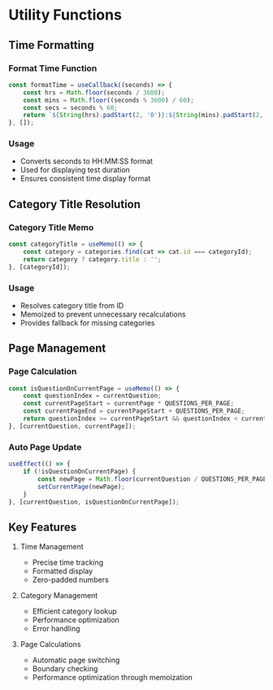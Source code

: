 # Utility Functions

## Time Formatting

### Format Time Function
```javascript
const formatTime = useCallback((seconds) => {
    const hrs = Math.floor(seconds / 3600);
    const mins = Math.floor((seconds % 3600) / 60);
    const secs = seconds % 60;
    return `${String(hrs).padStart(2, '0')}:${String(mins).padStart(2, '0')}:${String(secs).padStart(2, '0')}`;
}, []);
```

### Usage
- Converts seconds to HH:MM:SS format
- Used for displaying test duration
- Ensures consistent time display format

## Category Title Resolution

### Category Title Memo
```javascript
const categoryTitle = useMemo(() => {
    const category = categories.find(cat => cat.id === categoryId);
    return category ? category.title : '';
}, [categoryId]);
```

### Usage
- Resolves category title from ID
- Memoized to prevent unnecessary recalculations
- Provides fallback for missing categories

## Page Management

### Page Calculation
```javascript
const isQuestionOnCurrentPage = useMemo(() => {
    const questionIndex = currentQuestion;
    const currentPageStart = currentPage * QUESTIONS_PER_PAGE;
    const currentPageEnd = currentPageStart + QUESTIONS_PER_PAGE;
    return questionIndex >= currentPageStart && questionIndex < currentPageEnd;
}, [currentQuestion, currentPage]);
```

### Auto Page Update
```javascript
useEffect(() => {
    if (!isQuestionOnCurrentPage) {
        const newPage = Math.floor(currentQuestion / QUESTIONS_PER_PAGE);
        setCurrentPage(newPage);
    }
}, [currentQuestion, isQuestionOnCurrentPage]);
```

## Key Features
1. Time Management
   - Precise time tracking
   - Formatted display
   - Zero-padded numbers

2. Category Management
   - Efficient category lookup
   - Performance optimization
   - Error handling

3. Page Calculations
   - Automatic page switching
   - Boundary checking
   - Performance optimization through memoization
